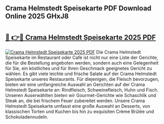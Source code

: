 ## Crama Helmstedt Speisekarte PDF Download Online 2025 GHxJ8

# <h2><a href="http://gc7mmhy.nevu.top/?p=Crama+Helmstedt+Speisekarte">🔗 👉🔴 Crama Helmstedt Speisekarte 2025 PDF</a></h2>

[![Crama Helmstedt Speisekarte 2025 PDF](https://i.imgur.com/dBaPXMq.png)](http://gc7mmhy.nevu.top/?p=Crama+Helmstedt+Speisekarte)
Die Crama Helmstedt Speisekarte im Restaurant oder Café ist nicht nur eine Liste der Gerichte, die für die Bestellung angeboten werden, sondern auch eine Gelegenheit für Sie, ein köstliches und für Ihren Geschmack geeignetes Gericht zu wählen. Es gibt viele leichte und frische Salate auf der Crama Helmstedt Speisekarte unseres Restaurants. Für diejenigen, die Fleisch bevorzugen, bieten wir eine umfangreiche Auswahl an Gerichten auf der Crama Helmstedt Speisekarte an: Rindfleisch, Schweinefleisch, Huhn und Fisch. Unseren Auserwählten bieten wir Gourmet-Gerichte wie Schaschlik und Steak an, die bei frischem Feuer zubereitet werden. Unsere Crama Helmstedt Speisekarte umfasst eine große Auswahl an Desserts, von klassischen Torten und Kuchen bis hin zu exquisiten Crème Brûlée und Schokoladennudeln.
